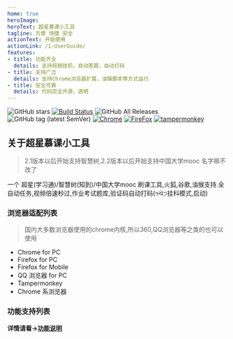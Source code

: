 ```yaml
---
home: true
heroImage: 
heroText: 超星慕课小工具
tagline: 方便 快捷 安全
actionText: 开始使用
actionLink: /1-UserGuide/
features:
- title: 功能齐全
  details: 支持视频挂机，自动答题，自动打码
- title: 支持广泛
  details: 支持Chrome浏览器扩展，油猴脚本等方式运行
- title: 安全可靠
  details: 代码完全开源，透明
---
```


![GitHub stars](https://img.shields.io/github/stars/codfrm/cxmooc-tools.svg)
[![Build Status](https://github.com/CodFrm/cxmooc-tools/workflows/build/badge.svg?branch=master)](https://github.com/CodFrm/cxmooc-tools)
![GitHub All Releases](https://img.shields.io/github/downloads/codfrm/cxmooc-tools/total.svg)
![GitHub tag (latest SemVer)](https://img.shields.io/github/tag/codfrm/cxmooc-tools.svg?label=version)
[![Chrome](https://img.shields.io/badge/chrome-success-brightgreen)](https://chrome.google.com/webstore/detail/%E8%B6%85%E6%98%9F%E6%85%95%E8%AF%BE%E5%B0%8F%E5%B7%A5%E5%85%B7/kkicgcijebblepmephnfganiiochecfl?hl=zh-CN)
[![FireFox](https://img.shields.io/badge/firefox-success-brightgreen)](https://addons.mozilla.org/zh-CN/firefox/addon/%E8%B6%85%E6%98%9F%E6%85%95%E8%AF%BE%E5%B0%8F%E5%B7%A5%E5%85%B7/)
[![tampermonkey](https://img.shields.io/badge/tampermonkey-success-yellowgreen)](https://bbs.tampermonkey.net.cn/thread-61-1-1.html)



## 关于超星慕课小工具
> 2.1版本以后开始支持智慧树,2.2版本以后开始支持中国大学mooc 名字嘛不改了

一个 超星(学习通)/智慧树(知到)/中国大学mooc 刷课工具,火狐,谷歌,油猴支持.全自动任务,视频倍速秒过,作业考试题库,验证码自动打码(੧ᐛ੭挂科模式,启动)

### 浏览器适配列表
> 国内大多数浏览器使用的chrome内核,所以360,QQ浏览器等之类的也可以使用
 * Chrome for PC
 * Firefox for PC
 * Firefox for Mobile
 * QQ 浏览器 for PC
 * Tampermonkey
 * Chrome 系浏览器

### 功能支持列表
**详情请看->[功能说明](/1-UserGuide/featured.html)**


<Footer/>